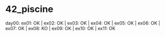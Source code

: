 # 42_piscine

day00: ex01: OK | ex02: OK | ex03: OK | ex04: OK | ex05: OK | ex06: OK | ex07: OK | ex08: KO | ex09: OK | ex10: OK | ex11: OK
